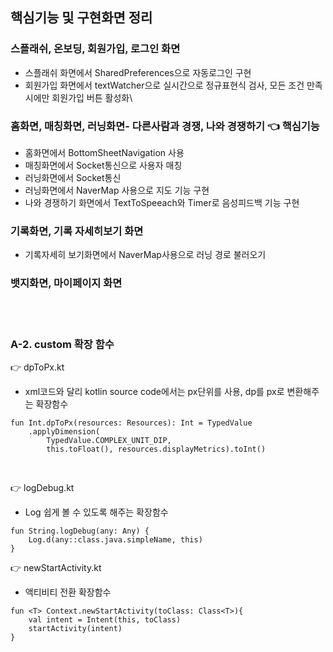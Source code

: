 ## 핵심기능 및 구현화면 정리

### 스플래쉬, 온보딩, 회원가입, 로그인 화면
- 스플래쉬 화면에서 SharedPreferences으로 자동로그인 구현
- 회원가입 화면에서 textWatcher으로 실시간으로 정규표현식 검사, 모든 조건 만족시에만 회원가입 버튼 활성화\


### 홈화면, 매칭화면, 러닝화면- 다른사람과 경쟁, 나와 경쟁하기 :point_left: 핵심기능

- 홈화면에서 BottomSheetNavigation 사용
- 매칭화면에서 Socket통신으로 사용자 매칭
- 러닝화면에서 Socket통신
- 러닝화면에서 NaverMap 사용으로 지도 기능 구현
- 나와 경쟁하기 화면에서 TextToSpeeach와 Timer로 음성피드백 기능 구현

### 기록화면, 기록 자세히보기 화면

- 기록자세히 보기화면에서 NaverMap사용으로 러닝 경로 불러오기 

### 뱃지화면, 마이페이지 화면


<br>
<br>


### A-2. custom 확장 함수

:point_right: dpToPx.kt
- xml코드와 달리 kotlin source code에서는 px단위를 사용, dp를 px로 변환해주는 확장함수
```
fun Int.dpToPx(resources: Resources): Int = TypedValue
    .applyDimension(
        TypedValue.COMPLEX_UNIT_DIP,
        this.toFloat(), resources.displayMetrics).toInt()
```
</br>

:point_right: logDebug.kt
- Log 쉽게 볼 수 있도록 해주는 확장함수
```
fun String.logDebug(any: Any) {
    Log.d(any::class.java.simpleName, this)
}

```
:point_right: newStartActivity.kt
- 액티비티 전환 확장함수
```
fun <T> Context.newStartActivity(toClass: Class<T>){
    val intent = Intent(this, toClass)
    startActivity(intent)
}

```